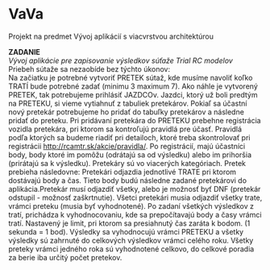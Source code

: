 # VaVa
Projekt na predmet Vývoj aplikácií s viacvrstvou architektúrou

**ZADANIE** <br>
*Vývoj aplikácie pre zapisovanie výsledkov súťaže Trial RC modelov* <br>
Priebeh sútaže sa nezaobíde bez týchto úkonov: <br>
Na začiatku je potrebné vytvoriť PRETEK sútaž, kde musíme navoliť koľko TRATÍ bude potrebné zadať (minimu 3 maximum 7). 
Ako náhle je vytvorený PRETEK, tak potrebujeme prihlásiť JAZDCOv. Jazdci, ktorý už boli predtým na PRETEKU, si vieme vytiahnuť z tabuliek pretekárov. Pokiaľ sa účastní nový pretekár potrebujeme ho pridať do tabuľky pretekárov a následne pridať do preteku. Pri pridávaní pretekára do PRETEKU prebehne registrácia vozidla pretekára, pri ktorom sa kontroľujú pravidlá pre účasť. Pravidlá podľa ktorých sa budeme riadiť pri detailoch, ktoré treba skontrolovať pri registrácii http://rcamtr.sk/akcie/pravidla/. Po registrácií, majú účastníci body, body ktoré im pomôžu (odrátajú sa od výsledku) alebo im prihoršia (prirátajú sa k výsledku). Pretekáry sú vo viacerých kategóriach.
Pretek prebieha následovne: Pretekári odjazdia jednotlivé TRATE pri ktorom dostávajú body a čas. Tieto body budú následne zadané pretekárovi do aplikácia.Pretekár musí odjazdiť všetky, alebo je možnosť byť DNF (pretekár odstupil - možnosť zaškrtnutie). Všetci pretekári musia odjazdiť všetky trate, vrámci preteku (musia byť vyhodnotené). 
Po zadaní všetkých výsledkov z tratí, prichádza k vyhodnocovaniu, kde sa prepočítavajú body a časy vrámci tratí. Nastavený je limit, pri ktorom sa presiahnutý čas zaráta k bodom. (1 sekunda = 1 bod). Výsledky sa vyhodnocujú vrámci PRETEKU a všetky výsledky sú zahrnuté do celkových výsledkov vrámci celého roku. 
Všetky preteky vrámci jedného roka sú vyhodnotené celkovo, do celkové poradia za berie iba určitý počet pretekov.
